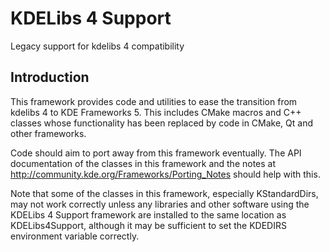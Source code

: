 # KDELibs 4 Support

Legacy support for kdelibs 4 compatibility

## Introduction

This framework provides code and utilities to ease the transition from
kdelibs 4 to KDE Frameworks 5.  This includes CMake macros and C++
classes whose functionality has been replaced by code in CMake, Qt and
other frameworks.

Code should aim to port away from this framework eventually.  The API
documentation of the classes in this framework and the notes at
<http://community.kde.org/Frameworks/Porting_Notes> should help with
this.

Note that some of the classes in this framework, especially
KStandardDirs, may not work correctly unless any libraries and other
software using the KDELibs 4 Support framework are installed to the same
location as KDELibs4Support, although it may be sufficient to set the
KDEDIRS environment variable correctly.

